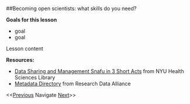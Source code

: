 ##Becoming open scientists: what skills do you need?

**Goals for this lesson**

* goal
* goal

Lesson content


**Resources:**

* [Data Sharing and Management Snafu in 3 Short Acts](https://www.youtube.com/watch?v=N2zK3sAtr-4) from NYU Health Sciences Library
* [Metadata Directory](http://rd-alliance.github.io/metadata-directory/) from Research Data Alliance

<<[Previous](https://github.com/cbahlai/OSRR_course/blob/master/02_organizing_data_tables.md)  Navigate [Next](https://github.com/cbahlai/OSRR_course/blob/master/04_understanding_other_peoples_data_metadata.md)>>
